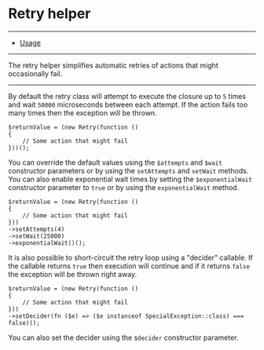 # Retry helper

--------------------------------------------------------

* [Usage](#usage)

--------------------------------------------------------

The retry helper simplifies automatic retries of actions that might occasionally fail.

--------------------------------------------------------

By default the retry class will attempt to execute the closure up to `5` times and wait `50000` microseconds between each attempt. If the action fails too many times then the exception will be thrown.

```
$returnValue = (new Retry(function ()
{
    // Some action that might fail
}))();
```

You can override the default values using the `$attempts` and `$wait` constructor parameters or by using the `setAttempts` and `setWait` methods. You can also enable exponential wait times by setting the `$exponentialWait` constructor parameter to `true` or by using the `exponentialWait` method.

```
$returnValue = (new Retry(function ()
{
    // Some action that might fail
}))
->setAttempts(4)
->setWait(25000)
->exponentialWait()();
```

It is also possible to short-circuit the retry loop using a "decider" callable. If the callable returns `true` then execution will continue and if it returns `false` the exception will be thrown right away.

```
$returnValue = (new Retry(function ()
{
    // Some action that might fail
}))
->setDecider(fn ($e) => ($e instanceof SpecialException::class) === false)();
```

You can also set the decider using the `$decider` constructor parameter.